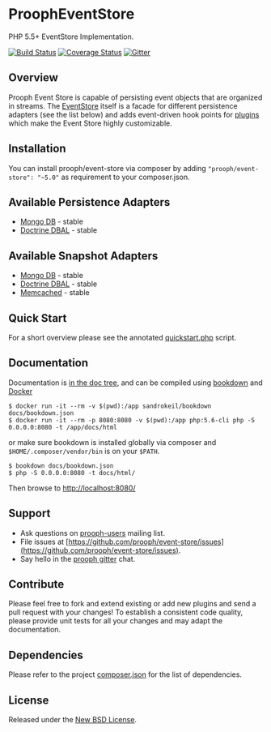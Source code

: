 # ProophEventStore

PHP 5.5+ EventStore Implementation.

[![Build Status](https://travis-ci.org/prooph/event-store.svg?branch=master)](https://travis-ci.org/prooph/event-store)
[![Coverage Status](https://coveralls.io/repos/prooph/event-store/badge.svg?branch=master&service=github)](https://coveralls.io/github/prooph/event-store?branch=master)
[![Gitter](https://badges.gitter.im/Join%20Chat.svg)](https://gitter.im/prooph/improoph)

## Overview

Prooph Event Store is capable of persisting event objects that are organized in streams. The [EventStore](src/EventStore.php)
itself is a facade for different persistence adapters (see the list below) and adds event-driven hook points for [plugins](src/Plugin/Plugin.php)
which make the Event Store highly customizable.

## Installation

You can install prooph/event-store via composer by adding `"prooph/event-store": "~5.0"` as requirement to your composer.json.

## Available Persistence Adapters
- [Mongo DB](https://github.com/prooph/event-store-mongodb-adapter) - stable
- [Doctrine DBAL](https://github.com/prooph/event-store-doctrine-adapter) - stable

## Available Snapshot Adapters
- [Mongo DB](https://github.com/prooph/snapshot-mongodb-adapter) - stable
- [Doctrine DBAL](https://github.com/prooph/snapshot-doctrine-adapter) - stable
- [Memcached](https://github.com/prooph/snapshot-memcached-adapter) - stable

## Quick Start

For a short overview please see the annotated [quickstart.php](examples/quickstart.php) script.

## Documentation

Documentation is [in the doc tree](docs/), and can be compiled using [bookdown](http://bookdown.io) and [Docker](https://www.docker.com/)

```console
$ docker run -it --rm -v $(pwd):/app sandrokeil/bookdown docs/bookdown.json
$ docker run -it --rm -p 8080:8080 -v $(pwd):/app php:5.6-cli php -S 0.0.0.0:8080 -t /app/docs/html
```

or make sure bookdown is installed globally via composer and `$HOME/.composer/vendor/bin` is on your `$PATH`.

```console
$ bookdown docs/bookdown.json
$ php -S 0.0.0.0:8080 -t docs/html/
```

Then browse to [http://localhost:8080/](http://localhost:8080/)

## Support

- Ask questions on [prooph-users](https://groups.google.com/forum/?hl=de#!forum/prooph) mailing list.
- File issues at [https://github.com/prooph/event-store/issues](https://github.com/prooph/event-store/issues).
- Say hello in the [prooph gitter](https://gitter.im/prooph/improoph) chat.

## Contribute

Please feel free to fork and extend existing or add new plugins and send a pull request with your changes!
To establish a consistent code quality, please provide unit tests for all your changes and may adapt the documentation.

## Dependencies

Please refer to the project [composer.json](composer.json) for the list of dependencies.

## License

Released under the [New BSD License](LICENSE).
